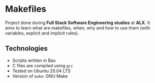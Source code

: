 # Makefiles

Project done during **Full Stack Software Engineering studies** at **ALX**. It aims to learn what are makefiles, when, why and how to use them (with variables, explicit and implicit rules).

## Technologies
* Scripts written in Bas
* C files are compiled using `gcc`
* Tested on Ubuntu 20.04 LTS
* Version of `make`: GNU Make 
